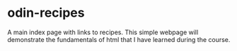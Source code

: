 # odin-recipes
A main index page with links to recipes. This simple webpage will demonstrate the fundamentals of html that I have learned during the course. 